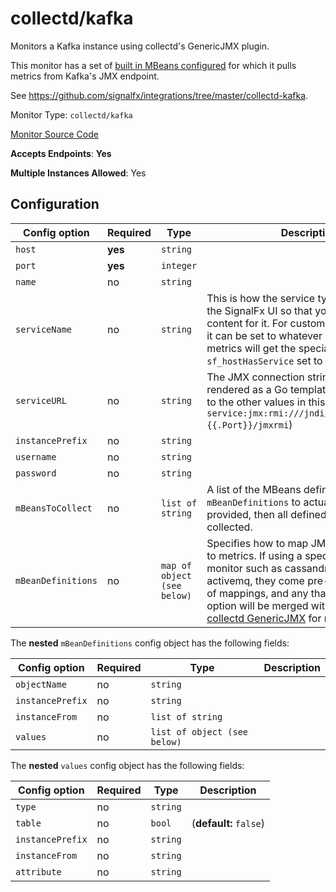 <!--- GENERATED BY gomplate from scripts/docs/monitor-page.md.tmpl --->

# collectd/kafka

 Monitors a Kafka instance using collectd's
GenericJMX plugin.

This monitor has a set of [built in MBeans
configured](https://github.com/signalfx/signalfx-agent/tree/master/internal/monitors/collectd/kafka/mbeans.go)
for which it pulls metrics from Kafka's JMX endpoint.

See https://github.com/signalfx/integrations/tree/master/collectd-kafka.


Monitor Type: `collectd/kafka`

[Monitor Source Code](https://github.com/signalfx/signalfx-agent/tree/master/internal/monitors/collectd/kafka)

**Accepts Endpoints**: **Yes**

**Multiple Instances Allowed**: Yes

## Configuration

| Config option | Required | Type | Description |
| --- | --- | --- | --- |
| `host` | **yes** | `string` |  |
| `port` | **yes** | `integer` |  |
| `name` | no | `string` |  |
| `serviceName` | no | `string` | This is how the service type is identified in the SignalFx UI so that you can get built-in content for it.  For custom JMX integrations, it can be set to whatever you like and metrics will get the special property `sf_hostHasService` set to this value. |
| `serviceURL` | no | `string` | The JMX connection string.  This is rendered as a Go template and has access to the other values in this config. (**default:** `service:jmx:rmi:///jndi/rmi://{{.Host}}:{{.Port}}/jmxrmi`) |
| `instancePrefix` | no | `string` |  |
| `username` | no | `string` |  |
| `password` | no | `string` |  |
| `mBeansToCollect` | no | `list of string` | A list of the MBeans defined in `mBeanDefinitions` to actually collect. If not provided, then all defined MBeans will be collected. |
| `mBeanDefinitions` | no | `map of object (see below)` | Specifies how to map JMX MBean values to metrics.  If using a specific service monitor such as cassandra, kafka, or activemq, they come pre-loaded with a set of mappings, and any that you add in this option will be merged with those.  See [collectd GenericJMX](https://collectd.org/documentation/manpages/collectd-java.5.shtml#genericjmx_plugin) for more details. |


The **nested** `mBeanDefinitions` config object has the following fields:

| Config option | Required | Type | Description |
| --- | --- | --- | --- |
| `objectName` | no | `string` |  |
| `instancePrefix` | no | `string` |  |
| `instanceFrom` | no | `list of string` |  |
| `values` | no | `list of object (see below)` |  |


The **nested** `values` config object has the following fields:

| Config option | Required | Type | Description |
| --- | --- | --- | --- |
| `type` | no | `string` |  |
| `table` | no | `bool` |  (**default:** `false`) |
| `instancePrefix` | no | `string` |  |
| `instanceFrom` | no | `string` |  |
| `attribute` | no | `string` |  |






